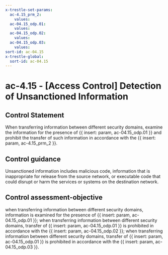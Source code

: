 ```yaml
---
x-trestle-set-params:
  ac-4.15_prm_2:
    values:
  ac-04.15_odp.01:
    values:
  ac-04.15_odp.02:
    values:
  ac-04.15_odp.03:
    values:
sort-id: ac-04.15
x-trestle-global:
  sort-id: ac-04.15
---
```


# ac-4.15 - \[Access Control\] Detection of Unsanctioned Information

## Control Statement

When transferring information between different security domains, examine the information for the presence of {{ insert: param, ac-04.15_odp.01 }} and prohibit the transfer of such information in accordance with the {{ insert: param, ac-4.15_prm_2 }}.

## Control guidance

Unsanctioned information includes malicious code, information that is inappropriate for release from the source network, or executable code that could disrupt or harm the services or systems on the destination network.

## Control assessment-objective

when transferring information between different security domains, information is examined for the presence of {{ insert: param, ac-04.15_odp.01 }};
when transferring information between different security domains, transfer of {{ insert: param, ac-04.15_odp.01 }} is prohibited in accordance with the {{ insert: param, ac-04.15_odp.02 }};
when transferring information between different security domains, transfer of {{ insert: param, ac-04.15_odp.01 }} is prohibited in accordance with the {{ insert: param, ac-04.15_odp.03 }}.
